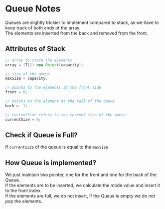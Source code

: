 # Queue Notes
Queues are slightly trickier to implement compared to stack, as we have to keep track of both ends of the array. <br/>
The elements are inserted from the back and removed from the front. <br/>

## Attributes of Stack

```java
// array to store the elements
array = (T[]) new Object[capacity];

// size of the queue
maxSize = capacity;

// points to the elements at the front side
front = 0;

// points to the element at the tail of the queue
back = -1;

// currentSize refers to the current size of the queue
currentSize = 0;
```

## Check if Queue is Full?
If `currentSize` of the queue is equal to the `maxSize`

## How Queue is implemented?
We just maintain two pointer, one for the front and one for the back of the Queue. </br>
If the elements are to be inserted, we calculate the mode value and insert it to the front index. <br/>
If the elements are full, we do not insert, if the Queue is empty we do not pop the elements.

